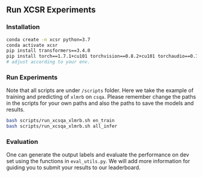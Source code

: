 ## Run XCSR Experiments 



### Installation

```bash
conda create -n xcsr python=3.7
conda activate xcsr
pip install transformers==3.4.0
pip install torch==1.7.1+cu101 torchvision==0.8.2+cu101 torchaudio==0.7.2 -f https://download.pytorch.org/whl/torch_stable.html
# adjust according to your env.
```

### Run Experiments 

Note that all scripts are under `/scripts` folder. Here we take the example of training and predicting of `xlmrb` on  `csqa`.
Please remember change the paths in the scripts for your own paths and also the paths to save the models and results.

```bash
bash scripts/run_xcsqa_xlmrb.sh en_train
bash scripts/run_xcsqa_xlmrb.sh all_infer
```

### Evaluation

One can generate the output labels and evaluate the performance on dev set using the functions in `eval_utils.py`. 
We will add more information for guiding you to submit your results to our leaderboard.
